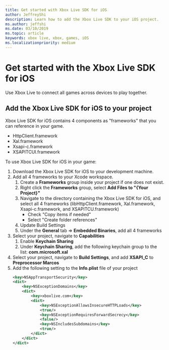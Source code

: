 ```yaml
---
title: Get started with Xbox Live SDK for iOS
author: JeffreyShi
description: Learn how to add the Xbox Live SDK to your iOS project.
ms.author: jeffshi
ms.date: 03/10/2019
ms.topic: article
keywords: xbox live, xbox, games, iOS
ms.localizationpriority: medium
---
```


# Get started with the Xbox Live SDK for iOS
Use Xbox Live to connect all games across devices to play together.

## Add the Xbox Live SDK for iOS to your project
Xbox Live SDK for iOS contains 4 components as "frameworks" that you can reference in your game.

- HttpClient.framework
- Xal.framework
- Xsapi-c.framework
- XSAPITCUI.framework

To use Xbox Live SDK for iOS in your game:

1. Download the Xbox Live SDK for iOS to your development machine.
1. Add all 4 frameworks to your Xcode workspace.
    1. Create a **Frameworks** group inside your project if one does not exist.
    1. Right click the **Frameworks** group, select **Add Files to "{Your Project}"**
    1. Navigate to the directory containing the Xbox Live SDK for iOS, and select all 4 frameworks (libHttpClient.framework, Xal.framework, Xsapi-c.framework, and XSAPITCU.framework)
        - Check "Copy items if needed"
        - Select "Create folder references"
    1. Update Build Settings
    1.   Under the **General** tab => **Embedded Binaries**, add all 4 frameworks
1. Select your project, navigate to **Capabilities**
    1. Enable **Keychain Sharing**
    1. Under **Keychain Sharing**, add the following keychain group to the list: **com.microsoft.xal**
1. Select your project, navigate to **Build Settings**, and add **XSAPI_C** to **Preprocessor Marcos** 
1. Add the following setting to the **Info.plist** file of your project
    ```xml
    <key>NSAppTransportSecurity</key>
    <dict>
        <key>NSExceptionDomains</key>
        <dict>
            <key>xboxlive.com</key>
            <dict>
                <key>NSExceptionAllowsInsecureHTTPLoads</key>
                <true/>
                <key>NSExceptionRequiresForwardSecrecy</key>
                <false/>
                <key>NSIncludesSubdomains</key>
                <true/>
            </dict>
        </dict>
    </dict>
    ```
